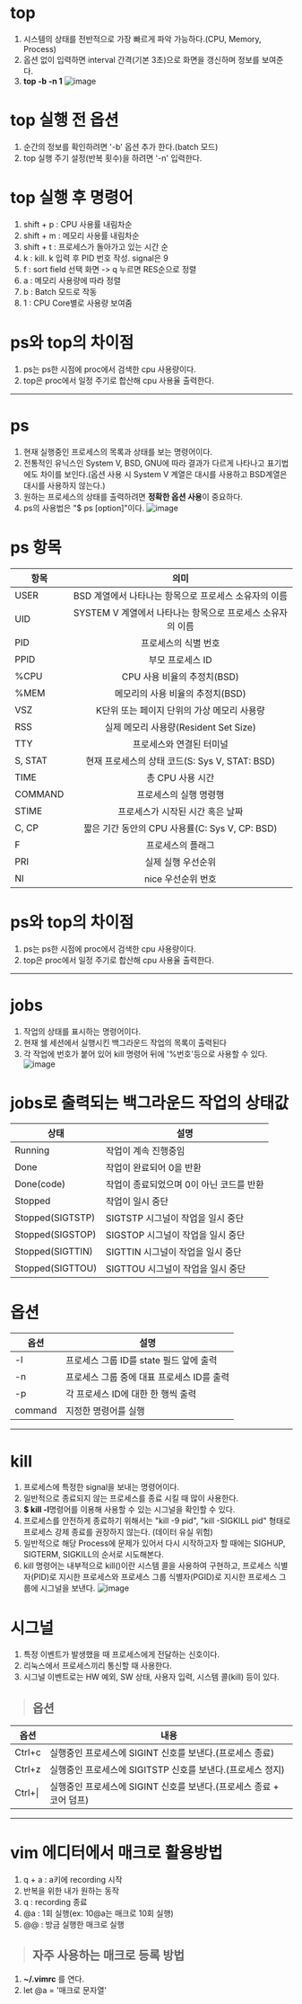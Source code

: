 # top
1) 시스템의 상태를 전반적으로 가장 빠르게 파악 가능하다.(CPU, Memory, Process)
2) 옵션 없이 입력하면 interval 간격(기본 3초)으로 화면을 갱신하며 정보를 보여준다.
3) **top -b -n 1**
![image](https://t1.daumcdn.net/cfile/tistory/993AF2335985C5DE2C)

# top 실행 전 옵션
1) 순간의 정보를 확인하려면 '-b' 옵션 추가 한다.(batch 모드)
2) top 실행 주기 설정(반복 횟수)을 하려면 '-n' 입력한다.

# top 실행 후 명령어
1) shift + p : CPU 사용률 내림차순
2) shift + m : 메모리 사용률 내림차순
3) shift + t : 프로세스가 돌아가고 있는 시간 순
4) k : kill. k 입력 후 PID 번호 작성. signal은 9
5) f : sort field 선택 화면 -> q 누르면 RES순으로 정렬
6) a : 메모리 사용량에 따라 정렬
7) b : Batch 모드로 작동
8) 1 : CPU Core별로 사용량 보여줌

# ps와 top의 차이점
1) ps는 ps한 시점에 proc에서 검색한 cpu 사용량이다.
2) top은 proc에서 일정 주기로 합산해 cpu 사용율 출력한다.

---
# ps
1) 현재 실행중인 프로세스의 목록과 상태를 보는 명령어이다.
2) 전통적인 유닉스인 System V, BSD, GNU에 따라 결과가 다르게 나타나고 표기법에도 차이를 보인다.(옵션 사용 시 System V 계열은 대시를 사용하고 BSD계열은 대시를 사용하지 않는다.)
3) 원하는 프로세스의 상태를 출력하려면 **정확한 옵션 사용**이 중요하다.
4) ps의 사용법은 "$ ps [option]"이다.
![image](https://img1.daumcdn.net/thumb/R1280x0/?scode=mtistory2&fname=http%3A%2F%2Fcfile5.uf.tistory.com%2Fimage%2F996A90395BC6ECFD11AC3A)

# ps 항목
|항목|의미|
|---|:---:|
|USER|BSD 계열에서 나타나는 항목으로 프로세스 소유자의 이름|
|UID|SYSTEM V 계열에서 나타나는 항목으로 프로세스 소유자의 이름|
|PID|프로세스의 식별 번호|
|PPID|부모 프로세스 ID|
|%CPU|CPU 사용 비율의 추정치(BSD)|
|%MEM|메모리의 사용 비율의 추정치(BSD)|
|VSZ|K단위 또는 페이지 단위의 가상 메모리 사용량|
|RSS|실제 메모리 사용량(Resident Set Size)|
|TTY|프로세스와 연결된 터미널|
|S, STAT|현재 프로세스의 상태 코드(S: Sys V, STAT: BSD)|
|TIME|총 CPU 사용 시간|
|COMMAND|프로세스의 실행 명령행|
|STIME|프로세스가 시작된 시간 혹은 날짜|
|C, CP|짧은 기간 동안의 CPU 사용률(C: Sys V, CP: BSD)|
|F|프로세스의 플래그|
|PRI|실제 실행 우선순위|
|NI|nice 우선순위 번호|

# ps와 top의 차이점
1) ps는 ps한 시점에 proc에서 검색한 cpu 사용량이다.
2) top은 proc에서 일정 주기로 합산해 cpu 사용율 출력한다.

---
# jobs
1) 작업의 상태를 표시하는 명령어이다.
2) 현재 쉘 세션에서 실행시킨 백그라운드 작업의 목록이 출력된다
3) 각 작업에 번호가 붙어 있어 kill 명령어 뒤에 '%번호'등으로 사용할 수 있다.
![image](https://img1.daumcdn.net/thumb/R1280x0/?scode=mtistory2&fname=https%3A%2F%2Fblog.kakaocdn.net%2Fdn%2FbtYqnv%2FbtqTIpUtoEN%2FkStUPnVZdWqdeKYmBF52w1%2Fimg.png)

# jobs로 출력되는 백그라운드 작업의 상태값
|상태|설명|
|---|---|
|Running|작업이 계속 진행중임|
|Done|작업이 완료되어 0을 반환|
|Done(code)|작업이 종료되었으며 0이 아닌 코드를 반환|
|Stopped|작업이 일시 중단|
|Stopped(SIGTSTP)|SIGTSTP 시그널이 작업을 일시 중단|
|Stopped(SIGSTOP)|SIGSTOP 시그널이 작업을 일시 중단|
|Stopped(SIGTTIN)|SIGTTIN 시그널이 작업을 일시 중단|
|Stopped(SIGTTOU)|SIGTTOU 시그널이 작업을 일시 중단|

# 옵션
|옵션|설명|
|---|---|
|-l|프로세스 그룹 ID를 state 필드 앞에 출력|
|-n|프로세스 그룹 중에 대표 프로세스 ID를 출력|
|-p|각 프로세스 ID에 대한 한 행씩 출력|
|command|지정한 명령어를 실행|

---
# kill
1) 프로세스에 특정한 signal을 보내는 명령어이다.
2) 일반적으로 종료되지 않는 프로세스를 종료 시킬 때 많이 사용한다.
3) **$ kill -l**명령어를 이용해 사용할 수 있는 시그널을 확인할 수 있다.
4) 프로세스를 안전하게 종료하기 위해서는 "kill -9 pid", "kill -SIGKILL pid" 형태로 프로세스 강제 종료를 권장하지 않는다. (데이터 유실 위험)
5) 일반적으로 해당 Process에 문제가 있어서 다시 시작하고자 할 때에는 SIGHUP, SIGTERM, SIGKILL의 순서로 시도해본다.
6) kill 명령어는 내부적으로 kill()이란 시스템 콜을 사용하여 구현하고, 프로세스 식별자(PID)로 지시한 프로세스와 프로세스 그룹 식별자(PGID)로 지시한 프로세스 그룹에 시그널을 보낸다.
![image](https://t1.daumcdn.net/cfile/tistory/99E84B455C6378A109)

# 시그널
1) 특정 이벤트가 발생했을 때 프로세스에게 전달하는 신호이다.
2) 리눅스에서 프로세스끼리 통신할 때 사용한다.
3) 시그널 이벤트로는 HW 예외, SW 상태, 사용자 입력, 시스템 콜(kill) 등이 있다.
> ## 옵션
|옵션|내용|
|---|---|
|Ctrl+c|실행중인 프로세스에 SIGINT 신호를 보낸다.(프로세스 종료)|
|Ctrl+z|실행중인 프로세스에 SIGITSTP 신호를 보낸다.(프로세스 정지)|
|Ctrl+\||실행중인 프로세스에 SIGINT 신호를 보낸다.(프로세스 종료 + 코어 덤프)|

---
# vim 에디터에서 매크로 활용방법
1) q + a : a키에 recording 시작
2) 반복을 위한 내가 원하는 동작
3) q : recording 종료
4) @a : 1회 실행(ex: 10@a는 매크로 10회 실행)
5) @@ : 방금 실행한 매크로 실행
> ## 자주 사용하는 매크로 등록 방법
1) **~/.vimrc** 를 연다.
2) let @a = '매크로 문자열' 
